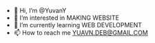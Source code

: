 - 👋 Hi, I’m @YuvanY
- 👀 I’m interested in MAKING WEBSITE
- 🌱 I’m currently learning WEB DEVELOPMENT
- 📫 How to reach me YUAVN.DEB@GMAIL.COM

<!---
YuvanY/YuvanY is a ✨ special ✨ repository because its `README.md` (this file) appears on your GitHub profile.
You can click the Preview link to take a look at your changes.
--->
